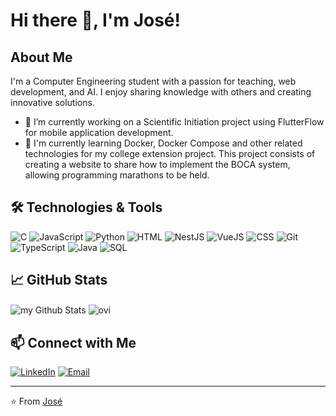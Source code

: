# Hi there 👋, I'm José!

## About Me

I'm a Computer Engineering student with a passion for teaching, web development, and AI. I enjoy sharing knowledge with others and creating innovative solutions.

- 🔭 I’m currently working on a Scientific Initiation project using FlutterFlow for mobile application development.
- 🌱 I'm currently learning Docker, Docker Compose and other related technologies for my college extension project. This project consists of creating a website to share how to implement the BOCA system, allowing programming marathons to be held.

## 🛠️ Technologies & Tools

![C](https://img.shields.io/badge/-C-05122A?style=flat&logo=c)
![JavaScript](https://img.shields.io/badge/-JavaScript-05122A?style=flat&logo=javascript)
![Python](https://img.shields.io/badge/-Python-05122A?style=flat&logo=python)
![HTML](https://img.shields.io/badge/-HTML-05122A?style=flat&logo=html5)
![NestJS](https://img.shields.io/badge/-NestJS-05122A?style=flat&logo=nestjs)
![VueJS](https://img.shields.io/badge/-Vue.js-05122A?style=flat&logo=vue.js)
![CSS](https://img.shields.io/badge/-CSS-05122A?style=flat&logo=css3)
![Git](https://img.shields.io/badge/-Git-05122A?style=flat&logo=git)
![TypeScript](https://img.shields.io/badge/-TypeScript-05122A?style=flat&logo=typescript)
![Java](https://img.shields.io/badge/-Java-05122A?style=flat&logo=java)
![SQL](https://img.shields.io/badge/-SQL-05122A?style=flat&logo=sqlite)



## 📈 GitHub Stats

<img align="center" src="https://github-readme-stats.vercel.app/api?username=JoseArantes83&theme=radical" alt="my Github Stats"/>
<!--<img src="https://myreadme.vercel.app/api/embed/JoseArantes83?panels=userstatistics,toprepositories,toplanguages,commitgraph" alt="reimaginedreadme" />-->
<!--<img src="https://myreadme.vercel.app/api/embed/JoseArantes83?panels=userstatistics,toprepositories" alt="reimaginedreadme" />-->
<img align="center" src="https://github-readme-stats.vercel.app/api/top-langs?username=JoseArantes83&show_icons=true&locale=en&layout=compact&theme=radical" alt="ovi" />
<!--<img src="https://github-readme-streak-stats.herokuapp.com/?user=JoseArantes83&theme=radical" alt="mystreak"/>-->

## 📫 Connect with Me

[![LinkedIn](https://img.shields.io/badge/LinkedIn-0077B5?style=flat&logo=linkedin)](https://www.linkedin.com/in/jos%C3%A9-ferreira-arantes-lopes-690b2323b/)
[![Email](https://img.shields.io/badge/Email-D14836?style=flat&logo=gmail&logoColor=white)](mailto:josearantes20@hotmail.com)

---

⭐️ From [José](https://github.com/JoseArantes83)

